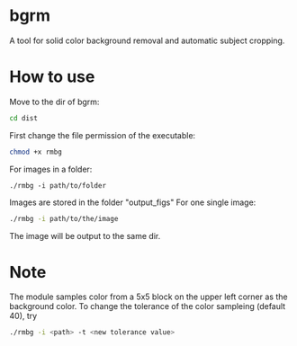 # bgrm
A tool for solid color background removal and automatic subject cropping.

# How to use
Move to the dir of bgrm:
```bash
cd dist
```
First change the file permission of the executable:
```bash
chmod +x rmbg
```
For images in a folder:
```
./rmbg -i path/to/folder
```
Images are stored in the folder "output_figs"
For one single image:
```bash
./rmbg -i path/to/the/image
```
The image will be output to the same dir.

# Note
The module samples color from a 5x5 block on the upper left corner as the background color. To change the tolerance of the color sampleing (default 40), try
```bash
./rmbg -i <path> -t <new tolerance value>
```
